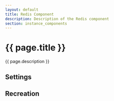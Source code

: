 ```yaml
---
layout: default
title: Redis Component
description: Description of the Redis component
section: instance_components
---
```


# {{ page.title }}
{{ page.description }}

## Settings


## Recreation

